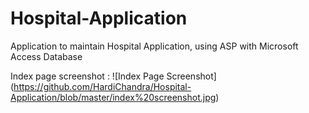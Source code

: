 Hospital-Application
====================

Application to maintain Hospital Application, using ASP with Microsoft Access Database

Index page screenshot :
![Index Page Screenshot] (https://github.com/HardiChandra/Hospital-Application/blob/master/index%20screenshot.jpg)
